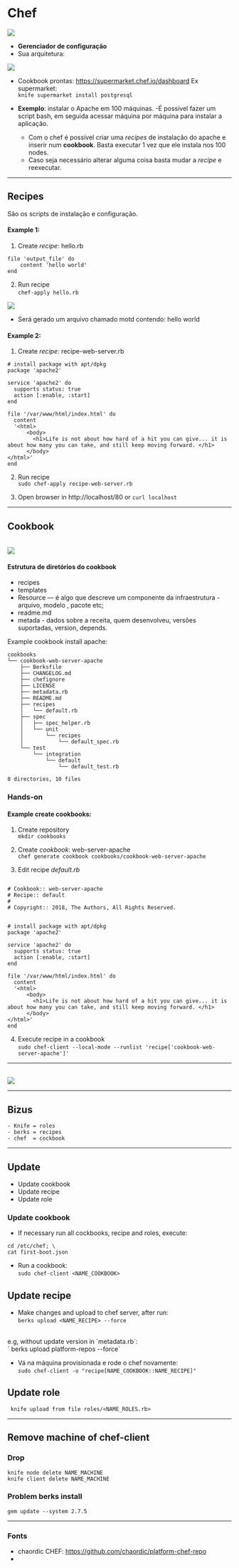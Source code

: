 # Chef

<img src="images/logo.png" />

- **Gerenciador de configuração**
-  Sua arquitetura:
<img src="images/chef_overview.svg" />
<br/>

- Cookbook prontas: https://supermarket.chef.io/dashboard
Ex supermarket:<br/>
`knife supermarket install postgresql`


- **Exemplo**: instalar o Apache em 100 máquinas.
  -É possível fazer um script bash, em seguida acessar máquina por máquina para instalar a aplicação.
    - Com o chef é possível criar uma _recipes_ de instalação do apache e inserir num **cookbook**. Basta executar 1 vez que ele instala nos 100 nodes.
    - Caso seja necessário alterar alguma coisa basta mudar a _recipe_ e reexecutar.

---

## Recipes
São os scripts de instalação e configuração.


#### Example 1:
1. Create _recipe_: hello.rb
```
file 'output_file' do 
	content 'hello world'
end
```

2. Run recipe<br/>
`chef-apply hello.rb`
<img src="images/recipe_hello.png" />

- Será gerado um arquivo chamado motd contendo: hello world

#### Example 2:

1. Create _recipe_: recipe-web-server.rb
```
# install package with apt/dpkg
package 'apache2'

service 'apache2' do
  supports status: true
  action [:enable, :start]
end

file '/var/www/html/index.html' do
  content 
  '<html>
	  <body>
	  	<h1>Life is not about how hard of a hit you can give... it is about how many you can take, and still keep moving forward. </h1>
	  </body>
</html>'
end
```
2. Run recipe<br/>
`sudo chef-apply recipe-web-server.rb`

3. Open browser in http://localhost/80 or `curl localhost`

---

## Cookbook
<br/>
<img src="images/chef-configuration.jpg" />

#### Estrutura de diretórios do cookbook
- recipes
- templates
- Resource — é algo que descreve um componente da infraestrutura - arquivo, modelo , pacote etc;
- readme.md
- metada - dados sobre a receita, quem desenvolveu, versões suportadas, version, depends.

Example cookbook install apache:<br/>
```
cookbooks
└── cookbook-web-server-apache
    ├── Berksfile
    ├── CHANGELOG.md
    ├── chefignore
    ├── LICENSE
    ├── metadata.rb
    ├── README.md
    ├── recipes
    │   └── default.rb
    ├── spec
    │   ├── spec_helper.rb
    │   └── unit
    │       └── recipes
    │           └── default_spec.rb
    └── test
        └── integration
            └── default
                └── default_test.rb

8 directories, 10 files

```

### Hands-on

#### Example create cookbooks:
1. Create repository<br/>
`mkdir cookbooks`

2. Create _cookbook_: web-server-apache<br/>
`chef generate cookbook cookbooks/cookbook-web-server-apache`

3. Edit recipe _default.rb_<br/>
```

# Cookbook:: web-server-apache
# Recipe:: default
#
# Copyright:: 2018, The Authors, All Rights Reserved.


# install package with apt/dpkg
package 'apache2'

service 'apache2' do
  supports status: true
  action [:enable, :start]
end

file '/var/www/html/index.html' do
  content 
  '<html>
	  <body>
	  	<h1>Life is not about how hard of a hit you can give... it is about how many you can take, and still keep moving forward. </h1>
	  </body>
</html>'
end
```
4. Execute recipe in a cookbook<br/>
`sudo chef-client --local-mode --runlist 'recipe['cookbook-web-server-apache']'`

---



<br/>

<img src="images/arq.png" />


---
## Bizus

```
- Knife = roles
- berks = recipes
- chef  = cockbook
```

---
## Update
- Update cookbook
- Update recipe
- Update role


### Update cookbook

- If necessary run all cockbooks, recipe and roles, execute:<br/>
```
cd /etc/chef; \
cat first-boot.json
```

- Run a cookbook:<br/>
`sudo chef-client <NAME_COOKBOOK>`

## Update recipe

- Make changes and upload to chef server, after run:<br/>
`berks upload <NAME_RECIPE> --force`
<br/>
e.g, without update version in `metadata.rb`:<br/>
` berks upload platform-repos --force`

- Vá na máquina provisionada e rode o chef novamente:<br/>
`sudo chef-client -o "recipe[NAME_COOKBOOK::NAME_RECIPE]"`

## Update role
` knife upload from file roles/<NAME_ROLES.rb>`

---
## Remove machine of chef-client

### Drop 
```
knife node delete NAME_MACHINE
knife client delete NAME_MACHINE
```


### Problem berks install
`gem update --system 2.7.5`


---
### Fonts
- chaordic CHEF: https://github.com/chaordic/platform-chef-repo
- 
